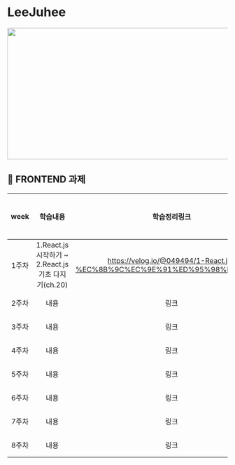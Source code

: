 # LeeJuhee
<img src="https://user-images.githubusercontent.com/93020734/224777742-97b438df-9d86-4d46-b880-7b039a54bacc.png" width = "600" height="300" />

## 💫 FRONTEND 과제

|**week**|학습내용|학습정리링크|과제주제|과제링크|
|:---:|:---:|:---:|:---:|:---:|
|1주차|1.React.js 시작하기 ~ 2.React.js 기초 다지기(ch.20)|https://velog.io/@049494/1-React.js-%EC%8B%9C%EC%9E%91%ED%95%98%EA%B8%B0|주제|링크1|
|2주차|내용|링크|주제|링크|
|3주차|내용|링크|주제|링크|
|4주차|내용|링크|주제|링크|
|5주차|내용|링크|주제|링크|
|6주차|내용|링크|주제|링크|
|7주차|내용|링크|주제|링크|
|8주차|내용|링크|주제|링크|
